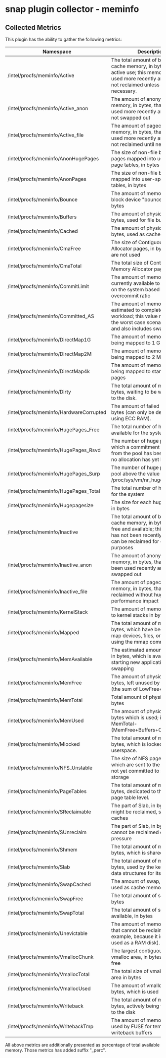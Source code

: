 # snap plugin collector - meminfo

## Collected Metrics
This plugin has the ability to gather the following metrics:

Namespace | Description
----------|-----------------------
/intel/procfs/meminfo/Active | The total amount of buffer or page cache memory, in bytes, that is in active use; this memory has been used more recently and usually not reclaimed unless absolutely necessary.
/intel/procfs/meminfo/Active_anon | The amount of anonymous memory, in bytes, that has been used more recently and usually not swapped out
/intel/procfs/meminfo/Active_file | The amount of pagecache memory, in bytes,  that has been used more recently and usually not reclaimed until needed
/intel/procfs/meminfo/AnonHugePages | The size of non-file backed huge pages mapped into user-space page tables, in bytes
/intel/procfs/meminfo/AnonPages | The size of non-file backed pages mapped into user-space page tables, in bytes
/intel/procfs/meminfo/Bounce | The amount of memory used for block device "bounce buffers", in bytes
/intel/procfs/meminfo/Buffers | The amount of physical RAM, in bytes, used for file buffers
/intel/procfs/meminfo/Cached | The amount of physical RAM, in bytes, used as cache memory
/intel/procfs/meminfo/CmaFree | The size of Contiguous Memory Allocator pages, in bytes, which are not used
/intel/procfs/meminfo/CmaTotal | The total size of Contiguous Memory Allocator pages, in bytes
/intel/procfs/meminfo/CommitLimit | The  amount of  memory, in bytes, currently available to be allocated on the system based on the overcommit ratio
/intel/procfs/meminfo/Committed_AS | The amount of memory, in bytes, estimated to complete the workload; this value represents the worst case scenario value, and also includes swap memory
/intel/procfs/meminfo/DirectMap1G | The amount of memory, in bytes, being mapped to 1 G pages
/intel/procfs/meminfo/DirectMap2M | The amount of memory, in bytes, being mapped to 2 MB pages
/intel/procfs/meminfo/DirectMap4k | The amount of memory, in bytes, being mapped to standard 4k pages
/intel/procfs/meminfo/Dirty | The total amount of memory, in bytes, waiting to be written back to the disk.
/intel/procfs/meminfo/HardwareCorrupted | The amount of failed memory in bytes (can only be detected when using ECC RAM).
/intel/procfs/meminfo/HugePages_Free | The total number of hugepages available for the system
/intel/procfs/meminfo/HugePages_Rsvd | The number of huge pages for which a commitment to allocate from the pool has been made, but no allocation has yet been made.
/intel/procfs/meminfo/HugePages_Surp |The number of huge pages in the pool above the value in /proc/sys/vm/nr_hugepages
/intel/procfs/meminfo/HugePages_Total | The total number of hugepages for the system
/intel/procfs/meminfo/Hugepagesize | The size for each hugepages unit, in bytes
/intel/procfs/meminfo/Inactive | The total amount of buffer or page cache memory, in bytes, that are free and available; this memory has not been recently used and can be reclaimed for other purposes
/intel/procfs/meminfo/Inactive_anon | The amount of anonymous memory, in bytes, that has not been used recently and can be swapped out
/intel/procfs/meminfo/Inactive_file | The amount of  pagecache memory, in bytes, that can be reclaimed without huge performance impact
/intel/procfs/meminfo/KernelStack | The amount of memory allocated to kernel stacks in bytes
/intel/procfs/meminfo/Mapped | The total amount of memory, in bytes, which have been used to map devices, files, or libraries using the mmap command
/intel/procfs/meminfo/MemAvailable | The estimated amount of memory, in bytes, which is available for starting new applications without swapping
/intel/procfs/meminfo/MemFree | The amount of physical RAM, in bytes, left unused by the system (the sum of LowFree+HighFree)
/intel/procfs/meminfo/MemTotal | Total amount of physical RAM, in bytes
/intel/procfs/meminfo/MemUsed | The amount of physical Ram, in bytes which is used; it equals: MemTotal-(MemFree+Buffers+Cached+Slab)
/intel/procfs/meminfo/Mlocked | The total amount of memory, in bytes, which is locked from userspace.
/intel/procfs/meminfo/NFS_Unstable | The size of NFS pages, in bytes, which are sent to the server, but not yet committed to stable storage
/intel/procfs/meminfo/PageTables | The total amount of memory, in bytes, dedicated to the lowest page table level.
/intel/procfs/meminfo/SReclaimable | The part of Slab, in bytes, that might be reclaimed, such as caches
/intel/procfs/meminfo/SUnreclaim | The part of Slab, in bytes, that cannot be reclaimed on memory pressure
/intel/procfs/meminfo/Shmem | The total amount of memory, in bytes, which is shared
/intel/procfs/meminfo/Slab | The total amount of memory, in bytes, used by the kernel to cache data structures for its own use.
/intel/procfs/meminfo/SwapCached | The amount of swap, in bytes, used as cache memory
/intel/procfs/meminfo/SwapFree | The total amount of swap free, in bytes 
/intel/procfs/meminfo/SwapTotal | The total amount of swap available, in bytes
/intel/procfs/meminfo/Unevictable | The amount of memory, in bytes, that cannot be reclaimed (for example, because it is Mlocked or used as a RAM disk). 
/intel/procfs/meminfo/VmallocChunk | The largest contiguous block of vmalloc area, in bytes, which is free
/intel/procfs/meminfo/VmallocTotal | The total size of vmalloc memory area in bytes
/intel/procfs/meminfo/VmallocUsed | The amount of vmalloc area, in bytes, which is used
/intel/procfs/meminfo/Writeback | The total amount of memory, in bytes, actively being written back to the disk
/intel/procfs/meminfo/WritebackTmp | The amount of memory, in bytes, used by FUSE for temporary writeback buffers

All above metrics are additionally presented as percentage of total available memory. Those metrics has added suffix "_perc".